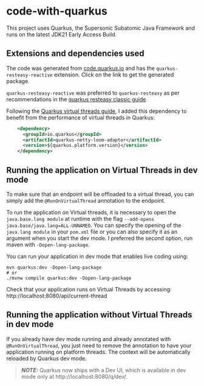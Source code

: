 # code-with-quarkus

This project uses Quarkus, the Supersonic Subatomic Java Framework and runs on the latest JDK21 Early Access Build.

## Extensions and dependencies used

The code was generated from [code.quarkus.io](https://code.quarkus.io/?g=dev.nipafx.lab.loom&e=resteasy-reactive) and has the `quarkus-resteasy-reactive` extension.
Click on the link to get the generated package.

`quarkus-resteasy-reactive` was preferred to `quarkus-resteasy` as per recommendations in the [quarkus resteasy classic guide](https://quarkus.io/guides/resteasy).

Following the [Quarkus virtual threads guide](https://quarkus.io/guides/virtual-threads), I added this dependency to benefit from the performance of virtual threads in Quarkus:

```xml
    <dependency>
      <groupId>io.quarkus</groupId>
      <artifactId>quarkus-netty-loom-adaptor</artifactId>
      <version>${quarkus.platform.version}</version>
    </dependency>
```

## Running the application on Virtual Threads in dev mode 

To make sure that an endpoint will be offloaded to a virtual thread, you can simply add the `@RunOnVirtualThread` annotation to the endpoint.

To run the application on Virtual threads, it is necessary to open the `java.base.lang module` at runtime with the flag
`--add-opens java.base/java.lang=ALL-UNNAMED`. 
You can specify the opening of the `java.lang module` in your `pom.xml` file or you can also specify it as an argument when you start the dev mode.
I preferred the second option, run maven with `-Dopen-lang-package`.


You can run your application in dev mode that enables live coding using:
```shell script
mvn quarkus:dev -Dopen-lang-package
# or
./mvnw compile quarkus:dev -Dopen-lang-package
```
Check that your application runs on Virtual Threads by accessing: http://localhost:8080/api/current-thread

## Running the application without Virtual Threads in dev mode

If you already have dev mode running and already annotated with `@RunOnVirtualThread`, you just need to remove the annotation to have your application running on platform threads.
The context will be automatically reloaded by Quarkus dev mode.


> **_NOTE:_**  Quarkus now ships with a Dev UI, which is available in dev mode only at http://localhost:8080/q/dev/.